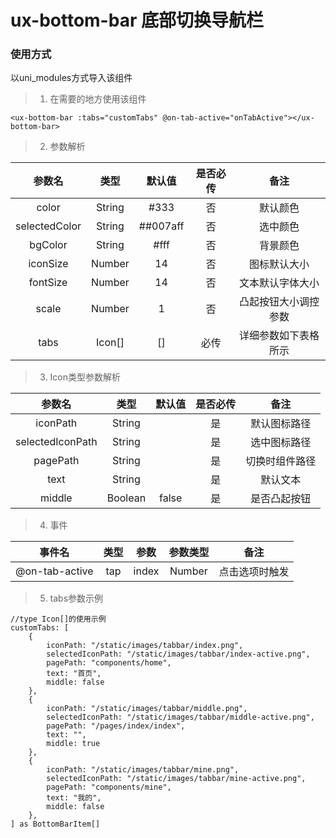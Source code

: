 # ux-bottom-bar 底部切换导航栏

### 使用方式
以uni_modules方式导入该组件  

> 1. 在需要的地方使用该组件  
```vue
<ux-bottom-bar :tabs="customTabs" @on-tab-active="onTabActive"></ux-bottom-bar>
```

> 2. 参数解析  

| 参数名    | 类型    | 默认值    | 是否必传    | 备注 |
| :---:    | :---:   | :---:     | :---:      |:---:      |
| color | String | #333 | 否 | 默认颜色 |
| selectedColor | String | ##007aff | 否 | 选中颜色 |
| bgColor | String | #fff | 否 | 背景颜色 |
| iconSize | Number | 14 | 否 | 图标默认大小 |
| fontSize | Number | 14 | 否 | 文本默认字体大小 |
| scale | Number | 1 | 否 | 凸起按钮大小调控参数 |
| tabs | Icon[] | [] | 必传 | 详细参数如下表格所示 |

> 3. Icon类型参数解析  

| 参数名    | 类型    | 默认值    | 是否必传    | 备注 |
| :---:    | :---:   | :---:     | :---:      |:---:      |
| iconPath | String |  | 是 | 默认图标路径 |
| selectedIconPath | String |  | 是 | 选中图标路径 |
| pagePath | String |  | 是 | 切换时组件路径 |
| text | String |  | 是 | 默认文本 |
| middle | Boolean | false | 是 | 是否凸起按钮 |

> 4. 事件

| 事件名    | 类型    | 参数    | 参数类型    | 备注 |
| :---:    | :---:   | :---:     | :---:      |:---:      |
| @on-tab-active | tap | index | Number | 点击选项时触发 |

> 5. tabs参数示例

```
//type Icon[]的使用示例
customTabs: [
	{
		iconPath: "/static/images/tabbar/index.png",
		selectedIconPath: "/static/images/tabbar/index-active.png",
		pagePath: "components/home",
		text: "首页",
		middle: false
	},
	{
		iconPath: "/static/images/tabbar/middle.png",
		selectedIconPath: "/static/images/tabbar/middle-active.png",
		pagePath: "/pages/index/index",
		text: "",
		middle: true
	},
	{
		iconPath: "/static/images/tabbar/mine.png",
		selectedIconPath: "/static/images/tabbar/mine-active.png",
		pagePath: "components/mine",
		text: "我的",
		middle: false
	},
] as BottomBarItem[]
```
